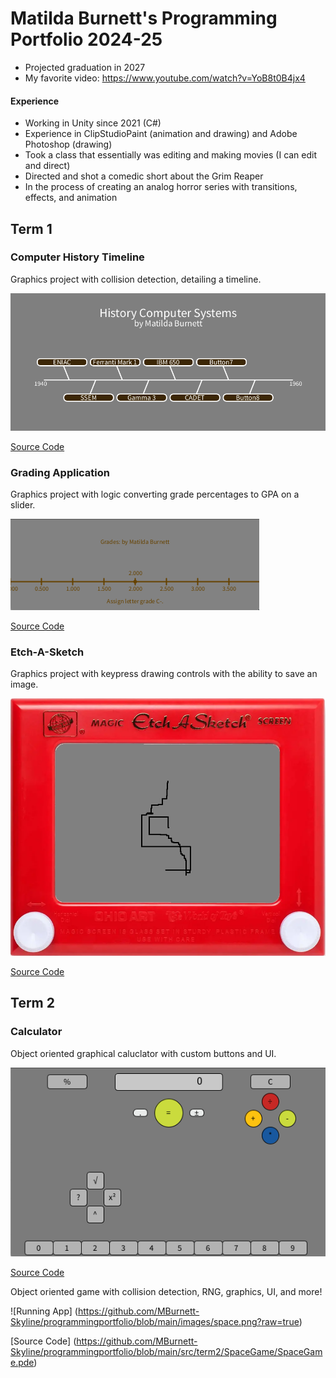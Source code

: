 # Matilda Burnett's Programming Portfolio 2024-25
* Projected graduation in 2027
* My favorite video: https://www.youtube.com/watch?v=YoB8t0B4jx4

#### Experience
* Working in Unity since 2021 (C#)
* Experience in ClipStudioPaint (animation and drawing) and Adobe Photoshop (drawing)
* Took a class that essentially was editing and making movies (I can edit and direct)
* Directed and shot a comedic short about the Grim Reaper
* In the process of creating an analog horror series with transitions, effects, and animation

## Term 1
### Computer History Timeline
Graphics project with collision detection, detailing a timeline.

![Running App](https://github.com/MBurnett-Skyline/programmingportfolio/blob/main/images/timeline.png?raw=true)

[Source Code](https://github.com/MBurnett-Skyline/programmingportfolio/blob/main/src/term1/Timeline/Timeline.pde)
### Grading Application
Graphics project with logic converting grade percentages to GPA on a slider.

![Running App](https://github.com/MBurnett-Skyline/programmingportfolio/blob/main/images/grade.png?raw=true)

[Source Code](https://github.com/MBurnett-Skyline/programmingportfolio/blob/main/src/term1/GradingApp/GradingApp.pde)
### Etch-A-Sketch
Graphics project with keypress drawing controls with the ability to save an image.

![Running App](https://github.com/MBurnett-Skyline/programmingportfolio/blob/main/images/sketch.png?raw=true)

[Source Code](https://github.com/MBurnett-Skyline/programmingportfolio/blob/main/src/term1/EtchASketch/EtchASketch.pde)
## Term 2
### Calculator
Object oriented graphical caluclator with custom buttons and UI.

![Running App](https://github.com/MBurnett-Skyline/programmingportfolio/blob/main/images/calc.png?raw=true)

[Source Code](https://github.com/MBurnett-Skyline/programmingportfolio/blob/main/src/term2/Calculator/Calculator.pde)

Object oriented game with collision detection, RNG, graphics, UI, and more!

![Running App] (https://github.com/MBurnett-Skyline/programmingportfolio/blob/main/images/space.png?raw=true)

[Source Code] (https://github.com/MBurnett-Skyline/programmingportfolio/blob/main/src/term2/SpaceGame/SpaceGame.pde)
